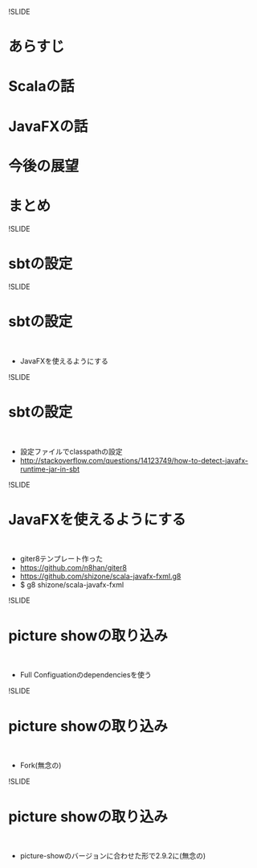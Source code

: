 !SLIDE

# あらすじ
# <div class="red">Scalaの話</div>
# JavaFXの話
# 今後の展望
# まとめ

<!--
ここまで10分くらいでいきたい
-->

!SLIDE

# <div class="red">sbtの設定</div>

<!--
Scalaの話というかsbtとその周りの話をします
Scalaのビルドツールであるsbtの設定をする
ご存じない方のために行っておくとsimple build toolらしいです。
もはやsimpleとは程遠いですが、その分強力なツールです。
-->

!SLIDE

# <div class="red">sbtの設定</div>

<br/>

* JavaFXを使えるようにする

<!--
sbtでjavafxrt.jarにパスが通らないので通すための設定をする
-->

!SLIDE

# <div class="red">sbtの設定</div>

<br/>

* 設定ファイルでclasspathの設定
* http://stackoverflow.com/questions/14123749/how-to-detect-javafx-runtime-jar-in-sbt

<!--
・設定ファイル見せる
Stackoverflowで見つけたJAVA_HOMEから辿る方式を採用
sbtの設定ファイルは複数作っても全部読んでくれるので、この設定だけを行うファイルを作ってしまうと良い
他にもjavafxrt.jarをunmanagedなライブラリに突っ込んでしまうという手もある
OpenJDKの8眺めてたらなかったのでこの辺統合されるんスかね？
詳しい人がいたら教えてください。
-->

!SLIDE

# <div class="red">JavaFXを使えるようにする</div>

<br/>

* giter8テンプレート作った
* https://github.com/n8han/giter8
* https://github.com/shizone/scala-javafx-fxml.g8
* $ g8 shizone/scala-javafx-fxml

<!--
この辺の設定ファイルを入れてあるgiter8テンプレートを作成してあります
giter8とは、GitHub上にテンプレートのプロジェクトを作成してそれを指定すると、
対話形式プロジェクト名とかScalaのバージョンを答えるとプロジェクト作成してくれるツール
2行目がgiter8のURL
3行目が作成したテンプレート
UIの部分はScalaFXを使わずにふつうにFXMLでゴリゴリやってます
-->

!SLIDE

# <div class="red">picture showの取り込み</div>

<br/>

* Full Configuationのdependenciesを使う

<!--
プロジェクトファイル見せる
dependenciesでリポジトリのURLを指定すると、
ビルド時にソースを取得して一時ディレクトリに配置し、ビルドしてパスに加えてくれる
ワークのディレクトリ見せる
(~/.sbt/staging)
依存プロジェクトはsbtのプロジェクトである必要がある
(ネストされたsbtプロジェクトのような形になる)
マルチプロジェクトの場合、サブプロジェクトを指定する
sbtのプロジェクトがネストされた形になっている
で、これでpicture showがプロジェクトに取り込まれた形になったが、
picture showが使用しているの依存ライブラリが見つからない
(該当のバージョンがresolverのリポジトリから消えている)
ため、ビルドに失敗する！！
んで、仕方なく
-->

!SLIDE

# <div class="red">picture showの取り込み</div>

<br/>

* Fork(無念の)

<!--
Forkします
完全に敗北した気分です
で、更に
-->

!SLIDE

# <div class="red">picture showの取り込み</div>

<br/>

* picture-showのバージョンに合わせた形で2.9.2に(無念の)

<!--
Forkしたので設定ファイルのバージョン指定と依存ライブラリのバージョンを
見なおしたらもしかしたら動くかも知れないけど、まだ試してない
-->

